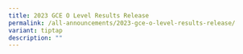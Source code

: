 ```yaml
---
title: 2023 GCE O Level Results Release
permalink: /all-announcements/2023-gce-o-level-results-release/
variant: tiptap
description: ""
---
```

